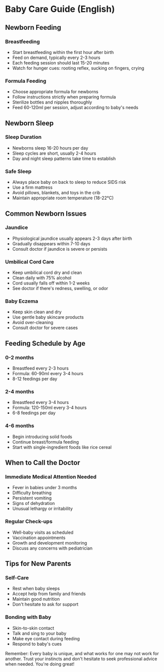 # Baby Care Guide (English)

## Newborn Feeding

### Breastfeeding
- Start breastfeeding within the first hour after birth
- Feed on demand, typically every 2-3 hours
- Each feeding session should last 15-20 minutes
- Watch for hunger cues: rooting reflex, sucking on fingers, crying

### Formula Feeding
- Choose appropriate formula for newborns
- Follow instructions strictly when preparing formula
- Sterilize bottles and nipples thoroughly
- Feed 60-120ml per session, adjust according to baby's needs

## Newborn Sleep

### Sleep Duration
- Newborns sleep 16-20 hours per day
- Sleep cycles are short, usually 2-4 hours
- Day and night sleep patterns take time to establish

### Safe Sleep
- Always place baby on back to sleep to reduce SIDS risk
- Use a firm mattress
- Avoid pillows, blankets, and toys in the crib
- Maintain appropriate room temperature (18-22°C)

## Common Newborn Issues

### Jaundice
- Physiological jaundice usually appears 2-3 days after birth
- Gradually disappears within 7-10 days
- Consult doctor if jaundice is severe or persists

### Umbilical Cord Care
- Keep umbilical cord dry and clean
- Clean daily with 75% alcohol
- Cord usually falls off within 1-2 weeks
- See doctor if there's redness, swelling, or odor

### Baby Eczema
- Keep skin clean and dry
- Use gentle baby skincare products
- Avoid over-cleaning
- Consult doctor for severe cases

## Feeding Schedule by Age

### 0-2 months
- Breastfeed every 2-3 hours
- Formula: 60-90ml every 3-4 hours
- 8-12 feedings per day

### 2-4 months
- Breastfeed every 3-4 hours
- Formula: 120-150ml every 3-4 hours
- 6-8 feedings per day

### 4-6 months
- Begin introducing solid foods
- Continue breast/formula feeding
- Start with single-ingredient foods like rice cereal

## When to Call the Doctor

### Immediate Medical Attention Needed
- Fever in babies under 3 months
- Difficulty breathing
- Persistent vomiting
- Signs of dehydration
- Unusual lethargy or irritability

### Regular Check-ups
- Well-baby visits as scheduled
- Vaccination appointments
- Growth and development monitoring
- Discuss any concerns with pediatrician

## Tips for New Parents

### Self-Care
- Rest when baby sleeps
- Accept help from family and friends
- Maintain good nutrition
- Don't hesitate to ask for support

### Bonding with Baby
- Skin-to-skin contact
- Talk and sing to your baby
- Make eye contact during feeding
- Respond to baby's cues

Remember: Every baby is unique, and what works for one may not work for another. Trust your instincts and don't hesitate to seek professional advice when needed. You're doing great!